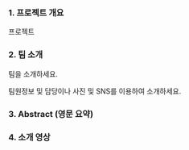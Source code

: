 ### 1. 프로젝트 개요

프로젝트

### 2. 팀 소개

팀을 소개하세요.

팀원정보 및 담당이나 사진 및 SNS를 이용하여 소개하세요.

### 3. Abstract (영문 요약)


### 4. 소개 영상
